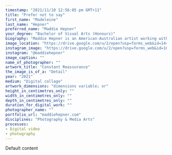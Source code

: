 ```yaml
---
timestamp: "2021/11/10 12:56:05 pm GMT+11"
title: "Prefer not to say"
first_name: "Madeleine"
last_name: "Hepner"
preferred_name: "Maddie Hepner"
your_degree: "Bachelor of Visual Arts (Honours)"
biography: "Maddie Hepner is an American-Australian artist working within photography and media arts, based in Canberra, Australia. Her artistic practice covers topics of personal identity, political discourse, and the utilisation of the found image within a digital context. Hepner is interested in how circulated images and memes work within the alt-right Internet sphere. Her Honours project in 2021 delves into the darker corners of the Internet to understand how this division of photography aligns closely with the division of the concept of the American Dream in the United States today. She has exhibited at a multitude of galleries across Canberra, including Gorman Arts Centre, PhotoAccess, and The Front, and has had photographs commissioned and published in the Woroni Newspaper, Sydney Morning Herald, and Canberra Times."
image_location: "https://drive.google.com/u/2/open?usp=forms_web&id=14vdWkL8p5LooEVKCpQjg76IU0w1STQcf"
instagram_image: "https://drive.google.com/u/2/open?usp=forms_web&id=10yp7wvw8Cd2yZuUbk6g914qWd3UXgZDG"
instagram: "@maddiehepner"
image_caption: ""
name_of_photographer: ""
artwork_title: "Constant Reassurance"
the_image_is_of_a: "Detail"
year: "2021"
medium: "Digital collage"
artwork_dimensions: "dimensions variable; or"
height_in_centimetres_only: ""
width_in_centimetres_only: ""
depth_in_centimetres_only: ""
duration_for_digital_work: ""
photographer_name: ""
portfolio_url: "maddiehepner.com"
disciplines: "Photography & Media Arts"
processes:
- Digital video
- photography
---
```


Default content
